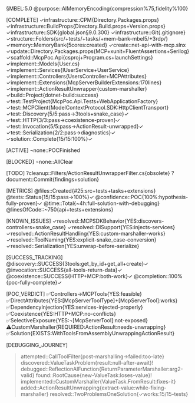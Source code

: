 §MBEL:5.0
@purpose::AIMemoryEncoding{compression%75,fidelity%100}

[COMPLETE]
✓infrastructure::CPM{Directory.Packages.props}
✓infrastructure::BuildProps{Directory.Build.props+Version.props}
✓infrastructure::SDK{global.json§9.0.300}
✓infrastructure::Git{.gitignore}
✓structure::Folders{src/+tests/+tasks/+mem-bank-mbel5/+3rdp/}
✓memory::MemoryBank{5cores:created}
✓create::net-api-with-mcp.slnx
✓update::Directory.Packages.props{MCP+xunit+FluentAssertions+Serilog}
✓scaffold::McpPoc.Api{csproj+Program.cs+launchSettings}
✓implement::Models{User.cs}
✓implement::Services{IUserService+UserService}
✓implement::Controllers{UsersController+MCPAttributes}
✓implement::Extensions{McpServerBuilderExtensions:170lines}
✓implement::ActionResultUnwrapper{custom-marshaller}
✓build::Project{dotnet-build:success}
✓test::TestProject{McpPoc.Api.Tests+WebApplicationFactory}
✓test::MCPClient{ModelContextProtocol.SDK:HttpClientTransport}
✓test::Discovery{5/5:pass→3tools+snake_case}✓
✓test::HTTP{3/3:pass→coexistence-proven}✓
✓test::Invocation{5/5:pass→ActionResult-unwrapped}✓
✓test::Serialization{2/2:pass→diagnostics}✓
✓solution::Complete{15/15:100%}✓

[ACTIVE]
¬none::POCFinished

[BLOCKED]
¬none::AllClear

[TODO]
?cleanup::Filters/ActionResultUnwrapperFilter.cs{obsolete}
?document::Commit{findings+solution}

[METRICS]
@files::Created{#25:src+tests+tasks+extensions}
@tests::Status{15/15:pass→100%}✓
@confidence::POC{100%:hypothesis-fully-proven}✓
@time::Total{~4h:full-solution-with-debugging}
@linesOfCode::~750{api+tests+extensions}

[KNOWN_ISSUES]
✓resolved::MCPSDKBehavior{YES:discovers-controllers+snake_case}
✓resolved::DISupport{YES:injects-services}
✓resolved::ActionResultHandling{YES:custom-marshaller-works}
✓resolved::ToolNaming{YES:explicit-snake_case-conversion}
✓resolved::Serialization{YES:unwrap-before-serialize}

[SUCCESS_TRACKING]
@discovery::SUCCESS{3tools:get_by_id+get_all+create}✓
@invocation::SUCCESS{all-tools-return-data}✓
@coexistence::SUCCESS{HTTP+MCP:both-work}✓
@completion::100%{poc-fully-complete}✓

[POC_VERDICT]
✅Controllers→MCPTools{YES:feasible}
✅DirectAttributes{YES:[McpServerToolType]+[McpServerTool]:works}
✅DependencyInjection{YES:services-injected-properly}
✅Coexistence{YES:HTTP+MCP:no-conflicts}
✅SelectiveExposure{YES:¬[McpServerTool]:not-exposed}
⚠️CustomMarshaller{REQUIRED:ActionResult<T>:needs-unwrapping}
✅Solution{EXISTS:WithToolsFromAssemblyUnwrappingActionResult}

[DEBUGGING_JOURNEY]
>attempted::CallToolFilter{post-marshalling→failed:too-late}
>discovered::ValueTaskProblem{result:null-after-await}!
>debugged::ReflectionAIFunction{ReturnParameterMarshaller:arg2-valid}
>found::RootCause{new-ValueTask:loses-value}!
>implemented::CustomMarshaller{ValueTask.FromResult:fixes-it}
>added::ActionResultUnwrapping{extract-value:while-fixing-marshaller}
>resolved::TwoProblemsOneSolution{✓works:15/15-tests}
